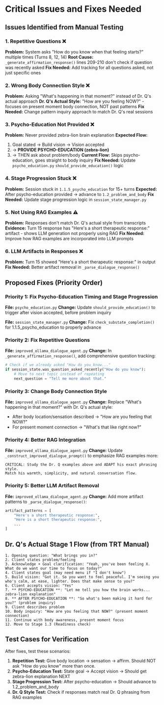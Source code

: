 # Critical Issues and Fixes Needed

## Issues Identified from Manual Testing

### 1. Repetitive Questions ❌
**Problem:** System asks "How do you know when that feeling starts?" multiple times (Turns 8, 12, 14)
**Root Cause:** `_generate_affirmation_response()` lines 209-210 don't check if question was recently asked
**Fix Needed:** Add tracking for all questions asked, not just specific ones

### 2. Wrong Body Connection Style ❌
**Problem:** Asking "What's happening in that moment?" instead of Dr. Q's actual approach
**Dr. Q's Actual Style:** "How are you feeling NOW?" - focuses on present moment body connection, NOT past patterns
**Fix Needed:** Change pattern inquiry approach to match Dr. Q's real sessions

### 3. Psycho-Education Not Provided ❌
**Problem:** Never provided zebra-lion brain explanation
**Expected Flow:**
1. Goal stated → Build vision → Vision accepted
2. → **PROVIDE PSYCHO-EDUCATION (zebra-lion)**
3. → THEN ask about problem/body
**Current Flow:** Skips psycho-education, goes straight to body inquiry
**Fix Needed:** Update `psycho_education.py` `should_provide_education()` logic

### 4. Stage Progression Stuck ❌
**Problem:** Session stuck in `1.1.5_psycho_education` for 15+ turns
**Expected:** After psycho-education provided → advance to `1.2_problem_and_body`
**Fix Needed:** Update stage progression logic in `session_state_manager.py`

### 5. Not Using RAG Examples ⚠️
**Problem:** Responses don't match Dr. Q's actual style from transcripts
**Evidence:** Turn 15 response has "Here's a short therapeutic response:" artifact - shows LLM generation not properly using RAG
**Fix Needed:** Improve how RAG examples are incorporated into LLM prompts

### 6. LLM Artifacts in Responses ❌
**Problem:** Turn 15 showed "Here's a short therapeutic response:" in output
**Fix Needed:** Better artifact removal in `_parse_dialogue_response()`

## Proposed Fixes (Priority Order)

### Priority 1: Fix Psycho-Education Timing and Stage Progression
**File:** `psycho_education.py`
**Change:** Update `should_provide_education()` to trigger after vision accepted, before problem inquiry

**File:** `session_state_manager.py`
**Change:** Fix `check_substate_completion()` for 1.1.5_psycho_education to properly advance

### Priority 2: Fix Repetitive Questions
**File:** `improved_ollama_dialogue_agent.py`
**Change:** In `_generate_affirmation_response()`, add comprehensive question tracking:
```python
# Check if we already asked "How do you know..."
if session_state.was_question_asked_recently("How do you know"):
    # Move to next topic instead of repeating
    next_question = "Tell me more about that."
```

### Priority 3: Change Body Connection Style
**File:** `improved_ollama_dialogue_agent.py`
**Change:** Replace "What's happening in that moment?" with Dr. Q's actual style:
- After body location/sensation described → "How are you feeling that NOW?"
- For present moment connection → "What's that like right now?"

### Priority 4: Better RAG Integration
**File:** `improved_ollama_dialogue_agent.py`
**Change:** Update `_construct_improved_dialogue_prompt()` to emphasize RAG examples more:
```
CRITICAL: Study the Dr. Q examples above and ADAPT his exact phrasing style.
Match his warmth, simplicity, and natural conversation flow.
```

### Priority 5: Better LLM Artifact Removal
**File:** `improved_ollama_dialogue_agent.py`
**Change:** Add more artifact patterns to `_parse_dialogue_response()`:
```python
artifact_patterns = [
    "Here's a short therapeutic response:",
    "Here is a short therapeutic response:",
    ...
]
```

## Dr. Q's Actual Stage 1 Flow (from TRT Manual)

```
1. Opening question: "What brings you in?"
2. Client states problem/feeling
3. Acknowledge + Goal clarification: "Yeah, you've been feeling X. What do we want our time to focus on today?"
4. Client states goal (may need menu if "I don't know")
5. Build vision: "Got it. So you want to feel peaceful. I'm seeing you who's calm, at ease, lighter. Does that make sense to you?"
6. Client accepts vision: "Yes"
7. ** PSYCHO-EDUCATION **: "Let me tell you how the brain works... zebra-lion explanation"
8. ** AFTER PSYCHO-EDUCATION **: "So what's been making it hard for you?" (problem inquiry)
9. Client describes problem
10. Body inquiry: "How are you feeling that NOW?" (present moment connection)
11. Continue with body awareness, present moment focus
12. Move to Stage 1.3 (Readiness check)
```

## Test Cases for Verification

After fixes, test these scenarios:

1. **Repetition Test:** Give body location → sensation → affirm. Should NOT ask "How do you know" more than once.
2. **Psycho-Education Test:** State goal → Accept vision → Should get zebra-lion explanation NEXT
3. **Stage Progression Test:** After psycho-education → Should advance to 1.2_problem_and_body
4. **Dr. Q Style Test:** Check if responses match real Dr. Q phrasing from RAG examples
